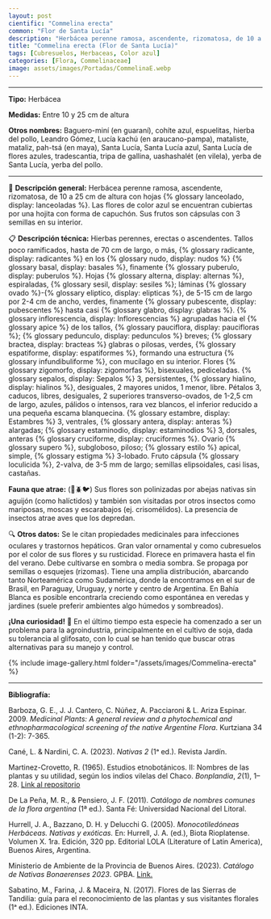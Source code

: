 ```yaml
---
layout: post
cientific: "Commelina erecta"
common: "Flor de Santa Lucía"
description: "Herbácea perenne ramosa, ascendente, rizomatosa, de 10 a 25 cm de altura con hojas lanceoladas. Las flores de color azul se encuentran cubiertas por una hojita con forma de capuchón. Sus frutos son cápsulas con 3 semillas en su interior."
title: "Commelina erecta (Flor de Santa Lucía)"
tags: [Cubresuelos, Herbaceas, Color azul]
categories: [Flora, Commelinaceae]
image: assets/images/Portadas/CommelinaE.webp
---
```


***

**Tipo:** Herbácea

**Medidas:** Entre 10 y 25 cm de altura

**Otros nombres:** Baguero-miní (en guaraní), cohíte azul, espuelitas, hierba del pollo, Leandro Gómez, Lucía kachú (en araucano-pampa), mataliste, mataliz, pah-tsá (en maya), Santa Lucía, Santa Lucía azul, Santa Lucía de flores azules, tradescantia, tripa de gallina, uashashalét (en vilela), yerba de Santa Lucía, yerba del pollo.

***

🌱 **Descripción general:** Herbácea perenne ramosa, ascendente, rizomatosa, de 10 a 25 cm de altura con hojas {% glossary lanceolado, display: lanceoladas %}. Las flores de color azul se encuentran cubiertas por una hojita con forma de capuchón. Sus frutos son cápsulas con 3 semillas en su interior.

📋 **Descripción técnica:** Hierbas perennes, erectas o ascendentes. Tallos poco ramificados, hasta de 70 cm de largo, o más, {% glossary radicante, display: radicantes %} en los {% glossary nudo, display: nudos %} {% glossary basal, display: basales %}, finamente {% glossary puberulo, display: puberulos %}. Hojas {% glossary alterna, display: alternas %}, espiraladas, {% glossary sesil, display: sesiles %}; láminas {% glossary ovado %}-{% glossary eliptico, display: elipticas %}, de 5-15 cm de largo por 2-4 cm de ancho, verdes, finamente {% glossary pubescente, display: pubescentes %} hasta casi {% glossary glabro, display: glabras %}. {% glossary inflorescencia, display: Inflorescencias %} agrupadas hacia el {% glossary apice %} de los tallos, {% glossary pauciflora, display: paucifloras %}; {% glossary pedunculo, display: pedunculos %} breves; {% glossary bractea, display: bracteas %} glabras o pilosas, verdes, {% glossary espatiforme, display: espatiformes %}, formando una estructura {% glossary infundibuliforme %}, con mucílago en su interior. Flores {% glossary zigomorfo, display: zigomorfas %}, bisexuales, pediceladas. {% glossary sepalos, display: Sepalos %} 3, persistentes, {% glossary hialino, display: hialinos %}, desiguales, 2 mayores unidos, 1 menor, libre. Pétalos 3, caducos, libres, desiguales, 2 superiores transverso-ovados, de 1-2,5 cm de largo, azules, pálidos o intensos, rara vez blancos, el inferior reducido a una pequeña escama blanquecina. {% glossary estambre, display: Estambres %} 3, ventrales, {% glossary antera, display: anteras %} alargadas; {% glossary estaminodio, display: estaminodios %} 3, dorsales, anteras {% glossary cruciforme, display: cruciformes %}. Ovario {% glossary supero %}, subgloboso, piloso; {% glossary estilo %} apical, simple, {% glossary estigma %} 3-lobado. Fruto cápsula {% glossary loculicida %}, 2-valva, de 3-5 mm de largo; semillas elipsoidales, casi lisas, castañas.

**Fauna que atrae:** (🐝🪲🐦)  Sus flores son polinizadas por abejas nativas sin aguijón (como halíctidos) y también son visitadas por otros insectos como mariposas, moscas y escarabajos (ej. crisomélidos). La presencia de insectos atrae aves que los depredan.

🔍 **Otros datos:** Se le citan propiedades medicinales para infecciones oculares y trastornos hepáticos. Gran valor ornamental y como cubresuelos por el color de sus flores y su rusticidad. Florece en primavera hasta el fin del verano. Debe cultivarse en sombra o media sombra. Se propaga por semillas o esquejes (rizomas). Tiene una amplia distribución, abarcando tanto Norteamérica como Sudamérica, donde la encontramos en el sur de Brasil, en Paraguay, Uruguay, y norte y centro de Argentina. En Bahía Blanca es posible encontrarla creciendo como espontánea en veredas y jardines (suele preferir ambientes algo húmedos y sombreados).

**¡Una curiosidad!** 👀 En el último tiempo esta especie ha comenzado a ser un problema para la agroindustria, principalmente en el cultivo de soja, dada su tolerancia al glifosato, con lo cual se han tenido que buscar otras alternativas para su manejo y control.

 {% include image-gallery.html folder="/assets/images/Commelina-erecta" %}

***

**Bibliografía:**

Barboza, G. E., J. J. Cantero, C. Núñez, A. Pacciaroni & L. Ariza Espinar. 2009. *Medicinal Plants: A general review and a phytochemical and ethnopharmacological screening of the native Argentine Flora*. Kurtziana 34 (1-2): 7-365.

Cané, L. & Nardini, C. A. (2023). *Nativas 2* (1ᵃ ed.). Revista Jardín.

Martinez-Crovetto, R. (1965). Estudios etnobotánicos. II: Nombres de las plantas y su utilidad, según los indios vilelas del Chaco. *Bonplandia*, *2*(1), 1–28. [Link al repositorio](http://www.jstor.org/stable/41941098)

De La Peña, M. R., & Pensiero, J. F. (2011). *Catálogo de nombres comunes de la flora argentina* (1ª ed.). Santa Fé: Universidad Nacional del Litoral.

Hurrell, J. A., Bazzano, D. H. y Delucchi G. (2005). *Monocotiledóneas Herbáceas. Nativas y exóticas.* En: Hurrell, J. A. (ed.), Biota Rioplatense. Volumen X. 1ra. Edición, 320 pp. Editorial LOLA (Literature of Latin America), Buenos Aires, Argentina.

Ministerio de Ambiente de la Provincia de Buenos Aires. (2023). *Catálogo de Nativas Bonaerenses 2023*. GPBA. [Link.](https://www.ambiente.gba.gob.ar/imagenes/Nativas/Catalogo_Nativas_2023_web.pdf)

Sabatino, M., Farina, J. & Maceira, N. (2017). Flores de las Sierras de Tandilia: guía para el reconocimiento de las plantas y sus visitantes florales (1ᵃ ed.). Ediciones INTA.
